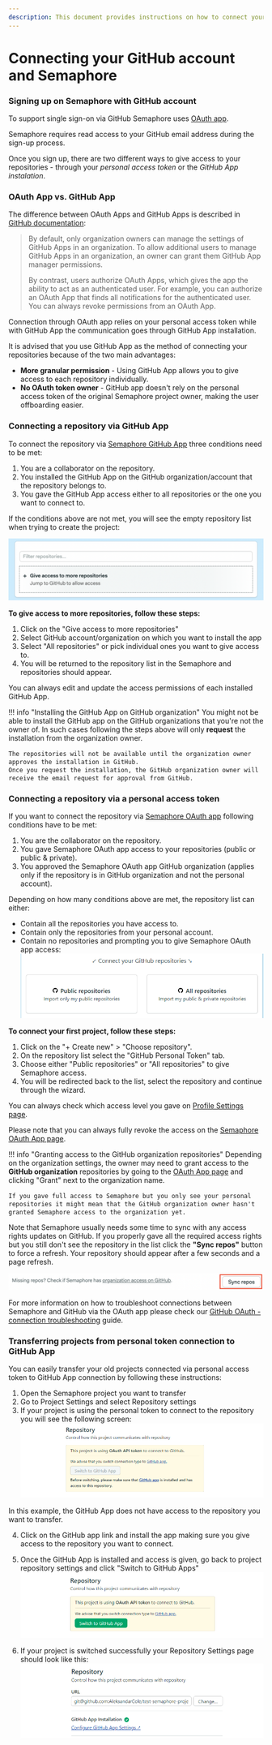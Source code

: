 ```yaml
---
description: This document provides instructions on how to connect your GitHub and Semaphore 2.0.
---
```


# Connecting your GitHub account and Semaphore

### Signing up on Semaphore with GitHub account
To support single sign-on via GitHub Semaphore uses [OAuth app](https://github.com/settings/connections/applications/328c742132e5407abd7d).

Semaphore requires read access to your GitHub email address during the sign-up process. 

Once you sign up, there are two different ways to give access to your repositories - through your _personal access token_ or the _GitHub App instalation_.

### OAuth App vs. GitHub App
The difference between OAuth Apps and GitHub Apps is described in [GitHub documentation](https://docs.github.com/en/developers/apps/about-apps):

> By default, only organization owners can manage the settings of GitHub Apps in an organization. To allow additional users to manage GitHub Apps in an organization, an owner can grant them GitHub App manager permissions.
> 
> By contrast, users authorize OAuth Apps, which gives the app the ability to act as an authenticated user. For example, you can authorize an OAuth App that finds all notifications for the authenticated user. You can always revoke permissions from an OAuth App.

Connection through OAuth app relies on your personal access token while with GitHub App the communication goes through GitHub App installation.

It is advised that you use GitHub App as the method of connecting your repositories because of the two main advantages:

- **More granular permission** - Using GitHub App allows you to give access to each repository individually.
- **No OAuth token owner** - GitHub app doesn't rely on the personal access token of the original Semaphore project owner, making the user offboarding easier. 

### Connecting a repository via GitHub App
To connect the repository via [Semaphore GitHub App](https://github.com/apps/semaphore-ci-cd) three conditions need to be met:  
1. You are a collaborator on the repository.  
2. You installed the GitHub App on the GitHub organization/account that the repository belongs to.  
3. You gave the GitHub App access either to all repositories or the one you want to connect to.  

If the conditions above are not met, you will see the empty repository list when trying to create the project:

![GH App - Empty list](https://raw.githubusercontent.com/semaphoreci/docs/master/public/gh_images/ghapp_zero.png)

**To give access to more repositories, follow these steps:**

1. Click on the "Give access to more repositories"  
2. Select GitHub account/organization on which you want to install the app  
3. Select "All repositories" or pick individual ones you want to give access to.   
4. You will be returned to the repository list in the Semaphore and repositories should appear.   

You can always edit and update the access permissions of each installed GitHub App. 

!!! info "Installing the GitHub App on GitHub organization"
    You might not be able to install the GitHub app on the GitHub organizations that you're not the owner of. In such cases following the steps above will only **request** the installation from the organization owner. 
    
    The repositories will not be available until the organization owner approves the installation in GitHub. 
    Once you request the installation, the GitHub organization owner will receive the email request for approval from GitHub.

### Connecting a repository via a personal access token
If you want to connect the repository via [Semaphore OAuth app](https://github.com/settings/connections/applications/328c742132e5407abd7d) following conditions have to be met:

1. You are the collaborator on the repository.
2. You gave Semaphore OAuth app access to your repositories (public or public & private).
3. You approved the Semaphore OAuth app GitHub organization (applies only if the repository is in GitHub organization and not the personal account).

Depending on how many conditions above are met, the repository list can either: 
- Contain all the repositories you have access to.
- Contain only the repositories from your personal account.
- Contain no repositories and prompting you to give Semaphore OAuth app access:
![OAuth permissions](https://raw.githubusercontent.com/semaphoreci/docs/master/public/gh_images/oauth_permissions.png)

**To connect your first project, follow these steps:**  
1. Click on the "+ Create new" > "Choose repository".  
2. On the repository list select the "GitHub Personal Token" tab.  
3. Choose either "Public repositories" or "All repositories" to give Semaphore access.  
4. You will be redirected back to the list, select the repository and continue through the wizard.  

You can always check which access level you gave on [Profile Settings page](https://me.semaphoreci.com/account).

Please note that you can always fully revoke the access on the [Semaphore OAuth App page](https://github.com/settings/connections/applications/328c742132e5407abd7d).

!!! info "Granting access to the GitHub organization repositories"
    Depending on the organization settings, the owner may need to grant access to the **GitHub organization** repositories by going to the [OAuth App page](https://github.com/settings/connections/applications/328c742132e5407abd7d) and clicking "Grant" next to the organization name. 
    
    If you gave full access to Semaphore but you only see your personal repositories it might mean that the GitHub organization owner hasn't granted Semaphore access to the organization yet. 

Note that Semaphore usually needs some time to sync with any access rights updates on GitHub. If you properly gave all the required access rights but you still don't see the repository in the list click the **"Sync repos"** button to force a refresh. Your repository should appear after a few seconds and a page refresh. 

![OAuth Refresh](https://raw.githubusercontent.com/semaphoreci/docs/master/public/gh_images/oauth_refresh.png)

For more information on how to troubleshoot connections between Semaphore and GitHub via the OAuth app please check our [GitHub OAuth - connection troubleshooting](https://docs.semaphoreci.com/account-management/checking-the-connection-between-github-and-semaphore-2.0/) guide.

### Transferring projects from personal token connection to GitHub App
You can easily transfer your old projects connected via personal access token to GitHub App connection by following these instructions:

1. Open the Semaphore project you want to transfer  
2. Go to Project Settings and select Repository settings  
3. If your project is using the personal token to connect to the repository you will see the following screen:
![GH App - Transfer project](https://raw.githubusercontent.com/semaphoreci/docs/master/public/gh_images/transfer_no_access.png)

In this example, the GitHub App does not have access to the repository you want to transfer.

4. Click on the GitHub app link and install the app making sure you give access to the repository you want to connect.  
5. Once the GitHub App is installed and access is given, go back to project repository settings and click "Switch to GitHub Apps"
![GH App - Transfer project](https://raw.githubusercontent.com/semaphoreci/docs/master/public/gh_images/transfer_access.png)  

6. If your project is switched successfully your Repository Settings page should look like this:
![GH App - Transfer success](https://raw.githubusercontent.com/semaphoreci/docs/master/public/gh_images/transfer_success.png)
